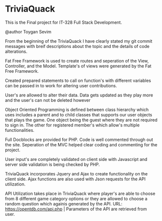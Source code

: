 # TriviaQuack
This is the Final project for IT-328 Full Stack Development. 

@author Toygan Sevim

From the beginning of the TriviaQuack I have clearly stated my git commit messages with breif descriptions about the topic 
and the details of code alterations.

Fat Free Framework is used to create routes and seperation of the View, Controller, and the Model.
Template's of views were generated by the Fat Free Framework.

Created prepared statements to call on function's with different variables can be passed in to work for altering user contributions.

User's are allowed to alter their data. Data gets updated as they play more and the user's can not be deleted however

Object Oriented Programming is defined between class hierarchy which uses includes a parent and to child classes that supports our user objects that plays the game. One object being the guest where they are not required to sign in. The other for registered member's which allow's multiple functionalities.

Full Docblocks are provided for PHP. Code is well commented through out the site. Seperation of the MVC helped clear coding and commenting for the project.

User input's are completely validated on client side with Javascript and server side validation is being checked by PHP.

TriviaQuack incorporates Jquery and Ajax to create functionality on the client side. Ajax functions are also used with Json requests for the API utilization. 

API Utilization takes place in TriviaQuack where player's are able to choose from 8 different game category options or they are allowed to choose a random question which againis generated by the API.
URL: https://opentdb.com/api.php | Parameters of the API are retrieved from user.
